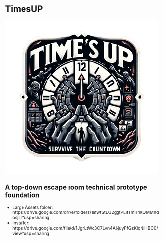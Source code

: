 <h1>TimesUP</h1>
<img src="Logo-Icon.png">

<h2>A top-down escape room technical prototype foundation</h2>

<ul>
<li>Large Assets folder: https://drive.google.com/drive/folders/1mwtStD32ggtPLitTmi14KQMMndosjlir?usp=sharing</li>
<li>Installer: https://drive.google.com/file/d/1JgrLtWo3C7Lvn4A6juyFfGzKlqNiHBC0/view?usp=sharing</li>
</ul>
